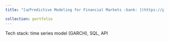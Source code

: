```yaml
---
title: "[📊Predictive Modeling for Financial Markets :bank: ](https://github.com/hdlinhnguyen/Market-prediction-case-study-of-India)"

collection: portfolio
---
```


Tech stack: time series model (GARCH), SQL, API 
